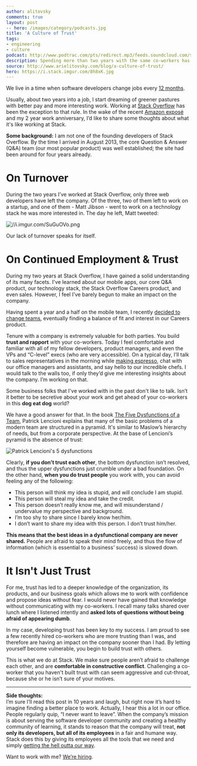 ```yaml
---
author: alitovsky
comments: true
layout: post
-- hero: /images/category/podcasts.jpg
title: 'A Culture of Trust'
tags:
- engineering
- culture
podcast: http://www.podtrac.com/pts/redirect.mp3/feeds.soundcloud.com/stream/14378616-stack-exchange-stack-overflow-podcast-77.mp3
description: Spending more than two years with the same co-workers has led to deep connections, trust, and a common knowledge base and language amongst all. That’s what I call good company culture.
source: http://www.arielitovsky.com/blog/a-culture-of-trust/
hero: https://i.stack.imgur.com/8h8xK.jpg
---
```


We live in a time when software developers change jobs every [12 months](http://www.techrepublic.com/blog/career-management/tech-companies-have-highest-turnover-rate/).

Usually, about two years into a job, I start dreaming of greener pastures with better pay and more interesting work. Working at [Stack Overflow](http://stackoverflow.com/) has been the exception to that rule. In the wake of the recent [Amazon exposé](http://www.nytimes.com/2015/08/16/technology/inside-amazon-wrestling-big-ideas-in-a-bruising-workplace.html?_r=0) and my 2 year work anniversary, I’d like to share some thoughts about what it's like working at Stack.

**Some background:** I am not one of the founding developers of Stack Overflow. By the time I arrived in August 2013, the core Question & Answer (Q&A) team (our most popular product) was well established; the site had been around for four years already.

# On Turnover

During the two years I’ve worked at Stack Overflow, only three web developers have left the company. Of the three, two of them left to work on a startup, and one of them - Matt Jibson - went to work on a technology stack he was more interested in. The day he left, Matt tweeted:


![//i.imgur.com/SuGuOVo.png](//i.imgur.com/SuGuOVo.png)

Our lack of turnover speaks for itself.

# On Continued Employment & Trust

During my two years at Stack Overflow, I have gained a solid understanding of its many facets. I've learned about our mobile apps, our core Q&A product, our technology stack, the Stack Overflow Careers product, and even sales. However, I feel I’ve barely begun to make an impact on the company.

Having spent a year and a half on the mobile team, I recently [decided to change teams](blog.stackoverflow.com/2015/07/going-from-mobile-back-to-the-web/), eventually finding a balance of fit and interest in our Careers product.

Tenure with a company is extremely valuable for both parties. You build **trust and rapport** with your co-workers. Today I feel comfortable and familiar with all of my fellow developers, product managers, and even the VPs and “C-level” execs (who are very accessible). On a typical day, I’ll talk to sales representatives in the morning while [making espresso](https://instagram.com/p/6iezu_te92/?taken-by=arielitovsky), chat with our office managers and assistants, and say hello to our incredible chefs. I would talk to the walls too, if only they’d give me interesting insights about the company. I’m working on that.

Some business folks that I've worked with in the past don't like to talk. Isn’t it better to be secretive about your work and get ahead of your co-workers in this **dog eat dog** world? 

We have a good answer for that. In the book [The Five Dysfunctions of a Team](http://www.amazon.com/The-Five-Dysfunctions-Team-Leadership/dp/0787960756), Patrick Lencioni explains that many of the basic problems of a modern team are structured in a pyramid. It's similar to Maslow’s hierarchy of needs, but from a corporate perspective. At the base of Lencioni’s pyramid is the absence of trust:

![Patrick Lencioni's 5 dysfunctions](http://i.imgur.com/HqpllxV.png)

Clearly, **if you don’t trust each other**, the bottom dysfunction isn’t resolved, and thus the upper dysfunctions just crumble under a bad foundation. On the other hand, **when you do trust people** you work with, you can avoid feeling any of the following:

*   This person will think my idea is stupid, and will conclude I am stupid.
*   This person will steal my idea and take the credit.
*   This person doesn’t really know me, and will misunderstand / undervalue my perspective and background.
*   I’m too shy to share since I barely know her/him.
*   I don’t want to share my idea with this person. I don’t trust him/her.

**This means that the best ideas in a dysfunctional company are never shared.** People are afraid to speak their mind freely, and thus the flow of information (which is essential to a business’ success) is slowed down.

# It Isn't Just Trust

For me, trust has led to a deeper knowledge of the organization, its products, and our business goals which allows me to work with confidence and propose ideas without fear. I would never have gained that knowledge without communicating with my co-workers. I recall many talks shared over lunch where I listened intently and **asked lots of questions without being afraid of appearing dumb**.

In my case, developing trust has been key to my success. I am proud to see a few recently hired co-workers who are more trusting than I was, and therefore are having an impact on the company sooner than I had. By letting yourself become vulnerable, you begin to build trust with others.

This is what we do at Stack. We make sure people aren’t afraid to challenge each other, and are **comfortable in constructive conflict**. Challenging a co-worker that you haven't built trust with can seem aggressive and cut-throat, because she or he isn’t sure of your motives.

* * *

**Side thoughts:**  
I’m sure I’ll read this post in 10 years and laugh, but right now it’s hard to imagine finding a better place to work. Actually, I hear this a lot in our office. People regularly quip, “I never want to leave”. When the company’s mission is about serving the software developer community and creating a healthy community of learning, it stands to reason that the company will treat, **not only its developers, but all of its employees** in a fair and humane way. Stack does this by giving its employees all the tools that we need and simply [getting the hell outta our way](http://avc.com/2012/02/the-management-team-guest-post-from-joel-spolsky/).

Want to work with me? [We’re hiring](http://stackexchange.com/work-here).